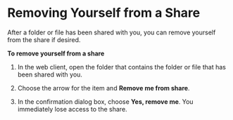 # Removing Yourself from a Share<a name="unshare_yourself"></a>

After a folder or file has been shared with you, you can remove yourself from the share if desired\.

**To remove yourself from a share**

1. In the web client, open the folder that contains the folder or file that has been shared with you\.

1. Choose the arrow for the item and **Remove me from share**\.

1. In the confirmation dialog box, choose **Yes, remove me**\. You immediately lose access to the share\.